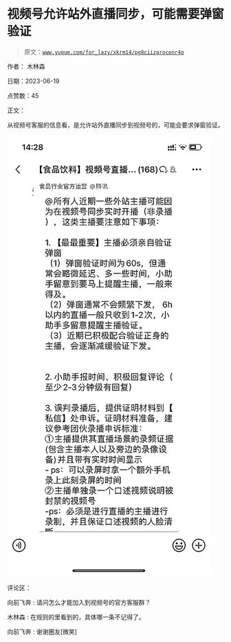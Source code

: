 # 视频号允许站外直播同步，可能需要弹窗验证

> 原文：[`www.yuque.com/for_lazy/xkrm14/pg8ciizprocpnr4o`](https://www.yuque.com/for_lazy/xkrm14/pg8ciizprocpnr4o)

作者： 木林森

日期：2023-06-19

点赞数：45

正文：

从视频号客服的信息看，是允许站外直播同步到视频号的，可能会要求弹窗验证。

![](img/af99b52bdcfd2883cd9e04b3007825df.png)

评论区：

向前飞奔 : 请问怎么才能加入到视频号的官方客服群？

木林森 : 在规则的里看到的，具体哪一条不记得了。

向前飞奔 : 谢谢圈友[微笑]

